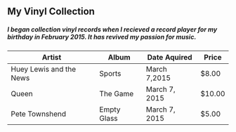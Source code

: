 ## My Vinyl Collection

##### I began collection vinyl records when I recieved a record player for my birthday in February 2015.  It has revived my passion for music.

|Artist                 |Album           |Date Aquired  |Price  |  
|-----------------------|----------------|--------------|-------|  
|Huey Lewis and the News|Sports          |March 7,2015  |$8.00  |
|Queen                  |The Game        |March 7, 2015 |$10.00 |
|Pete Townshend         |Empty Glass     |March 7, 2015 |$5.00  |
